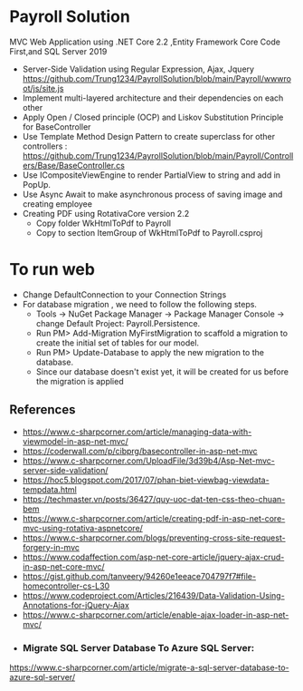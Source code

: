 # Payroll Solution
MVC Web Application  using .NET Core 2.2 ,Entity Framework Core Code First,and SQL Server 2019
 - Server-Side Validation using Regular Expression, Ajax, Jquery
 https://github.com/Trung1234/PayrollSolution/blob/main/Payroll/wwwroot/js/site.js
 - Implement multi-layered architecture and their dependencies on each other 
 - Apply Open / Closed principle (OCP) and Liskov Substitution Principle 
for BaseController
 - Use Template Method Design Pattern to create superclass for other controllers : https://github.com/Trung1234/PayrollSolution/blob/main/Payroll/Controllers/Base/BaseController.cs
 - Use ICompositeViewEngine to render PartialView to string and add in PopUp.
 - Use Async Await to make asynchronous process of saving image and creating employee
 - Creating PDF using RotativaCore version 2.2
      -  Copy folder WkHtmlToPdf to Payroll 
      -  Copy to section ItemGroup of WkHtmlToPdf to Payroll.csproj 	 	
	
# To run web
 - Change DefaultConnection to your Connection Strings
 - For database migration , we need to follow the following steps.
	- Tools -> NuGet Package Manager -> Package Manager Console -> change Default Project: Payroll.Persistence.
	- Run PM> Add-Migration MyFirstMigration to scaffold a migration to create the initial set of tables for our model. 	
	- Run PM> Update-Database to apply the new migration to the database. 
	- Since our database doesn't exist yet, it will be created for us before the migration is applied
## References
- https://www.c-sharpcorner.com/article/managing-data-with-viewmodel-in-asp-net-mvc/
- https://coderwall.com/p/cibprg/basecontroller-in-asp-net-mvc
- https://www.c-sharpcorner.com/UploadFile/3d39b4/Asp-Net-mvc-server-side-validation/
- https://hoc5.blogspot.com/2017/07/phan-biet-viewbag-viewdata-tempdata.html
- https://techmaster.vn/posts/36427/quy-uoc-dat-ten-css-theo-chuan-bem
- https://www.c-sharpcorner.com/article/creating-pdf-in-asp-net-core-mvc-using-rotativa-aspnetcore/
- https://www.c-sharpcorner.com/blogs/preventing-cross-site-request-forgery-in-mvc
- https://www.codaffection.com/asp-net-core-article/jquery-ajax-crud-in-asp-net-core-mvc/
- https://gist.github.com/tanveery/94260e1eeace704797f7#file-homecontroller-cs-L30
- https://www.codeproject.com/Articles/216439/Data-Validation-Using-Annotations-for-jQuery-Ajax
- https://www.c-sharpcorner.com/article/enable-ajax-loader-in-asp-net-mvc/
- ### Migrate SQL Server Database To Azure SQL Server: 
https://www.c-sharpcorner.com/article/migrate-a-sql-server-database-to-azure-sql-server/
